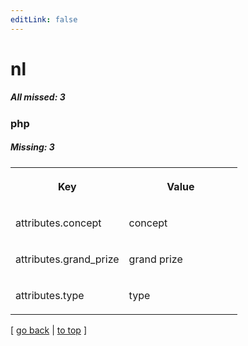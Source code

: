 ```yaml
---
editLink: false
---
```


# nl

##### All missed: 3


### php

##### Missing: 3

<table width="100%">
<tr><th width="50%">

Key

</th><th width="50%">

Value

</th></tr>
<tr><td width="50%">

attributes.concept

</td><td width="50%">

concept

</td></tr>
<tr><td width="50%">

attributes.grand_prize

</td><td width="50%">

grand prize

</td></tr>
<tr><td width="50%">

attributes.type

</td><td width="50%">

type

</td></tr>
</table>

[ [go back](../status.md) | [to top](#) ]

